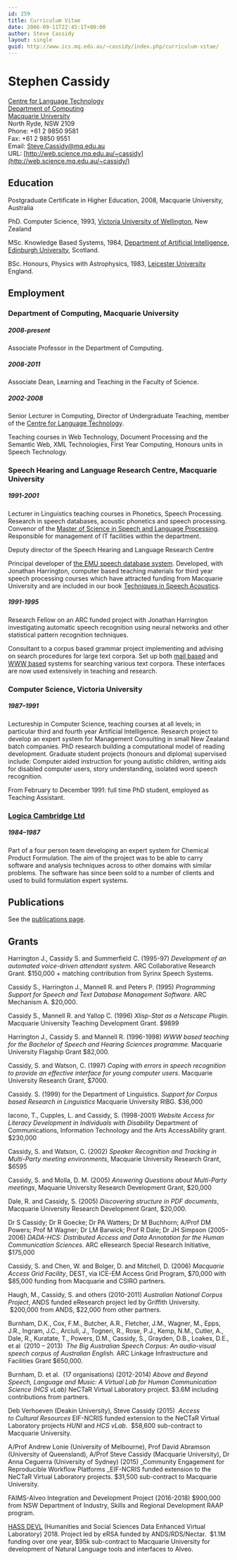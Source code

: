 ```yaml
---
id: 259
title: Curriculum Vitae
date: 2006-09-11T22:45:17+00:00
author: Steve Cassidy
layout: single
guid: http://www.ics.mq.edu.au/~cassidy/index.php/curriculum-vitae/
---
```

# Stephen Cassidy

[Centre for Language Technology](http://www.clt.mq.edu.au/)  
[Department of Computing](http://www.comp.mq.edu.au/)  
[Macquarie University](http://www.mq.edu.au/)  
North Ryde, NSW 2109  
Phone: +61 2 9850 9581  
Fax: +61 2 9850 9551  
Email: <Steve.Cassidy@mq.edu.au>  
URL: [http://web.science.mq.edu.au/~cassidy](http://web.science.mq.edu.au/~cassidy/)

## Education

Postgraduate Certificate in Higher Education, 2008, Macquarie University, Australia

PhD. Computer Science, 1993, [Victoria University of Wellington](http://www.comp.vuw.ac.nz/), New Zealand

MSc. Knowledge Based Systems, 1984, [Department of Artificial Intelligence, Edinburgh University](http://www.dai.ed.ac.uk/), Scotland.

BSc. Honours, Physics with Astrophysics, 1983, [Leicester University](http://www.le.ac.uk/) England.

## Employment

### Department of Computing, Macquarie University

##### 2008-present

Associate Professor in the Department of Computing.

##### 2008-2011

Associate Dean, Learning and Teaching in the Faculty of Science.

##### 2002-2008

Senior Lecturer in Computing, Director of Undergraduate Teaching, member of the [Centre for Language Technology](http://www.clt.mq.edu.au/Information/Overview.html).

Teaching courses in Web Technology, Document Processing and the Semantic Web, XML Technologies, First Year Computing, Honours units in Speech Technology.

### Speech Hearing and Language Research Centre, Macquarie University

##### 1991-2001

Lecturer in Linguistics teaching courses in Phonetics, Speech Processing. Research in speech databases, acoustic phonetics and speech processing. Convenor of the [Master of Science in Speech and Language Processing](http://www.shlrc.mq.edu.au/masters). Responsible for management of IT facilities within the department.

Deputy director of the Speech Hearing and Language Research Centre

Principal developer of [the EMU speech database system](http://emu.sourceforge.net/). Developed, with Jonathan Harrington, computer based teaching materials for third year speech processing courses which have attracted funding from Macquarie  
University and are included in our book [Techniques in Speech Acoustics](http://www.shlrc.mq.edu.au/techniques/).

##### 1991-1995

Research Fellow on an ARC funded project with Jonathan Harrington investigating automatic speech recognition using neural networks and other statistical pattern recognition techniques.

Consultant to a corpus based grammar project implementing and advising on search procedures for large text corpora. Set up both [mail based](webed.html#history) and [WWW based](http://www.ling.mq.edu.au/corpus/) systems for searching various text corpora. These interfaces are now used extensively in teaching and research.

### Computer Science, Victoria University

##### 1987&#8211;1991

Lectureship in Computer Science, teaching courses at all levels; in particular third and fourth year Artificial Intelligence. Research project to develop an expert system for Management Consulting in small New Zealand batch companies. PhD research building a computational model of reading development. Graduate student projects (honours and diploma) supervised include: Computer aided instruction for young autistic children, writing aids for disabled computer users, story understanding, isolated word speech recognition.

From February to December 1991: full time PhD student, employed as Teaching Assistant.

### [Logica Cambridge Ltd](http://www.logica.co.uk/)

##### 1984&#8211;1987

Part of a four person team developing an expert system for Chemical Product Formulation. The aim of the project was to be able to carry software and analysis techniques across to other domains with similar problems. The software has since been sold to a number of clients and used to build formulation expert systems.

## Publications

See the [publications page](http://web.science.mq.edu.au/~cassidy/wordpress/?page_id=253 "Publications").

## Grants

Harrington J., Cassidy S. and Summerfield C. (1995-97) _Development of an automated voice-driven attendant system._ ARC Collaborative Research Grant. $150,000 + matching contribution from Syrinx Speech Systems.

Cassidy S., Harrington J., Mannell R. and Peters P. (1995) _Programming Support for Speech and Text Database Management Software._ ARC Mechanism A. $20,000.

Cassidy S., Mannell R. and Yallop C. (1996) _Xlisp-Stat as a Netscape Plugin._ Macquarie University Teaching Development Grant. $9899

Harrington J., Cassidy S. and Mannell R. (1996-1998) _WWW based teaching for the Bachelor of Speech and Hearing Sciences programme._ Macquarie University Flagship Grant $82,000.

Cassidy, S. and Watson, C. (1997) _Coping with errors in speech recognition to provide an effective interface for young computer users._ Macquarie University Research Grant, $7000.

Cassidy. S. (1999) for the Department of Linguistics. _Support for Corpus based Research in Linguistics_ Macquarie University RIBG. $36,000

Iacono, T., Cupples, L. and Cassidy, S. (1998-2001) _Website Access for Literacy Development in Individuals with Disability_ Department of Communications, Information Technology and the Arts AccessAbility grant. $230,000

Cassidy, S. and Watson, C. (2002) _Speaker Recognition and Tracking in Multi-Party meeting environments_, Macquarie University Research Grant, $6595

Cassidy, S. and Molla, D. M. (2005) _Answering Questions about Multi-Party meetings_, Maquarie University Research Development Grant, $20,000

Dale, R. and Cassidy, S. (2005) _Discovering structure in PDF documents_, Macquarie University Research Development Grant, $20,000.

Dr S Cassidy; Dr R Goecke; Dr PA Watters; Dr M Buchhorn; A/Prof DM Powers; Prof M Wagner; Dr LM Barwick; Prof R Dale; Dr JH Simpson (2005-2006) _DADA-HCS: Distributed Access and Data Annotation for the Human Communication Sciences._ ARC eResearch Special Research Initiative, $175,000

Cassidy, S. and Chen, W. and Bolger, D. and Mitchell, D. (2006) _Macquarie Access Grid Facility_, DEST, via ICE-EM Access Grid Program, $70,000 with $85,000 funding from Macquarie and CSIRO partners.

Haugh, M., Cassidy, S. and others (2010-2011) _Australian National Corpus Project_, ANDS funded eResearch project led by Griffith University.  $200,000 from ANDS, $22,000 from other partners.

Burnham, D.K., Cox, F.M., Butcher, A.R., Fletcher, J.M., Wagner, M., Epps, J.R., Ingram, J.C., Arciuli, J., Togneri, R., Rose, P.J., Kemp, N.M., Cutler, A., Dale, R., Kuratate, T., Powers, D.M., Cassidy, S., Grayden, D.B., Loakes, D.E., et al  (2010 &#8211; 2013)  _The Big Australian Speech Corpus: An audio-visual speech corpus of Australian English._ ARC Linkage Infrastructure and Facilities Grant $650,000.

Burnham, D. et al.  (17 organisations) (2012-2014) _Above and Beyond Speech, Language and Music: A Virtual Lab for Human Communication Science (HCS vLab)_ NeCTaR Virtual Laboratory project. $3.6M including contributions from partners.

Deb Verhoeven (Deakin University), Steve Cassidy (2015)  _Access to Cultural Resources_ EIF-NCRIS funded extension to the NeCTaR Virtual Laboratory projects _HUNI_ and _HCS vLab_.  $58,600 sub-contract to Macquarie University.

A/Prof Andrew Lonie (University of Melbourne), Prof David Abramson (University of Queensland), A/Prof Steve Cassidy (Macquarie University), Dr Anna Ceguerra (University of Sydney) (2015) _Community Engagement for Reproducible Workflow Platforms _EIF-NCRIS funded extension to the NeCTaR Virtual Laboratory projects. $31,500 sub-contract to Macquarie University.

FAIMS-Alveo Integration and Development Project (2016-2018) $900,000 from NSW Department of Industry, Skills and Regional Development RAAP program.

[HASS DEVL](https://www.ersa.edu.au/1-1-million-funding-humanities-arts-social-sciences-data-enhanced-virtual-lab/) (Humanities and Social Sciences Data Enhanced Virtual Laboratory) 2018. Project led by eRSA funded by ANDS/RDS/Nectar.  $1.1M funding over one year, $95k sub-contract to Macquarie University for development of Natural Language tools and interfaces to Alveo.

